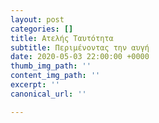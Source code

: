 ```yaml
---
layout: post
categories: []
title: Ατελής Ταυτότητα
subtitle: Περιμένοντας την αυγή
date: 2020-05-03 22:00:00 +0000
thumb_img_path: ''
content_img_path: ''
excerpt: ''
canonical_url: ''

---
```

